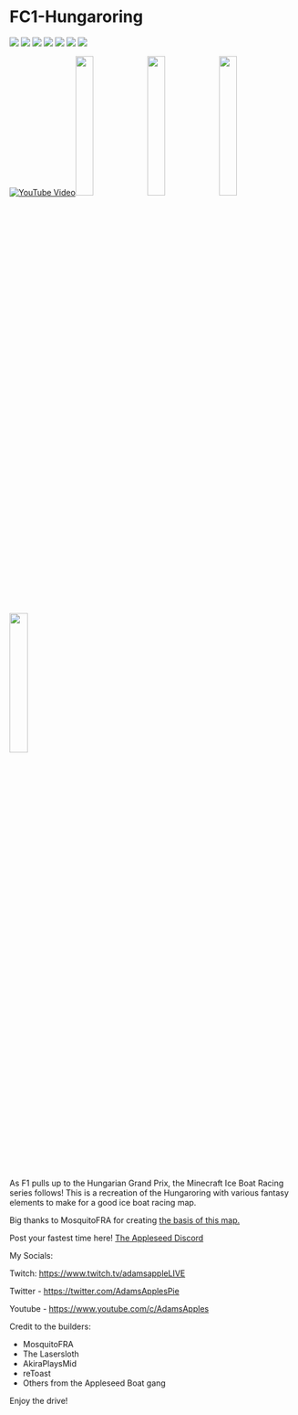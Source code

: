 # FC1-Hungaroring

[![][badge-dl]][dl-latest]
[![][badge-planetmc]][planetmc]
[![][badge-discord]][join-discord] 
[![][badge-patreon]][patreon]
[![][badge-youtube]][youtube]
[![][badge-twitch]][twitch]
[![][badge-twitter]][twitter]


[![YouTube Video][yt-thumbnail]][yt-vidlink]<!--
--><img src="https://user-images.githubusercontent.com/96582306/177817718-2e06b03d-623b-49eb-8825-d0a37029ae69.png" width="25%"><!--
--><img src="https://user-images.githubusercontent.com/96582306/177817826-53cb0f9a-da4f-467b-90e0-1d08f02958a2.png" width="25%"><!--
--><img src="https://user-images.githubusercontent.com/96582306/177817921-35bf92b3-b1c8-4c79-9336-0d4427b8e5cb.png" width="25%"><!--
--><img src="https://user-images.githubusercontent.com/96582306/177817964-ad3bbc6f-78aa-494d-98f5-8c1d29990f1e.png" width="25%">

As F1 pulls up to the Hungarian Grand Prix, the Minecraft Ice Boat Racing series follows! This is a recreation of the Hungaroring with various fantasy elements to make for a good ice boat racing map.

Big thanks to MosquitoFRA for creating [the basis of this map.](https://www.planetminecraft.com/project/hungaroring-hungary/)


Post your fastest time here! [The Appleseed Discord][join-discord]

My Socials:

Twitch: https://www.twitch.tv/adamsappleLIVE

Twitter - https://twitter.com/AdamsApplesPie

Youtube - https://www.youtube.com/c/AdamsApples

Credit to the builders:
- MosquitoFRA
- The Lasersloth
- AkiraPlaysMid
- reToast
- Others from the Appleseed Boat gang

Enjoy the drive!


<!-- link refrences (repo-specific)-->
[dl-latest]: https://github.com/FormulaCraftOne/FC1-Hungaroring/releases/latest/download/FC1-Hungaroring.zip
[planetmc]: https://www.planetminecraft.com/project/f1-hungaroring-hungarian-gp-ice-boat-racing-track-1-17-1/
[yt-vidlink]: https://www.youtube.com/watch?v=KNZJdpm5UsI
[yt-thumbnail]: https://img.youtube.com/vi/KNZJdpm5UsI/maxresdefault.jpg


<!-- link refrences (not repo-specific)-->
[dl-texture]:   https://github.com/FormulaCraftOne/FC1-TexturePack/releases/latest/download/FC1.TexturePack.zip
[join-discord]: https://discord.gg/paeBnG8Csd
[twitter]:      https://twitter.com/AdamsApplesPie
[twitch]:       https://www.twitch.tv/adamsapplelive
[youtube]:      https://www.youtube.com/c/AdamsApples
[patreon]:      https://www.patreon.com/AdamsApples

<!-- Shields.io Badge Images -->
[badge-dl]:       https://img.shields.io/badge/-Direct%20Downlod-brightgreen?style=for-the-badge
[badge-planetmc]: https://img.shields.io/badge/-PlanetMinecraft-blue?style=for-the-badge
[badge-discord]:  https://img.shields.io/discord/417802132733952010?label=&logo=Discord&style=social
[badge-twitter]:  https://img.shields.io/badge/--white?style=social&logo=twitter
[badge-twitch]:   https://img.shields.io/badge/--white?style=social&logo=twitch
[badge-youtube]:  https://img.shields.io/badge/--white?style=social&logo=youtube
[badge-patreon]:  https://img.shields.io/badge/--white?style=social&logo=patreon
